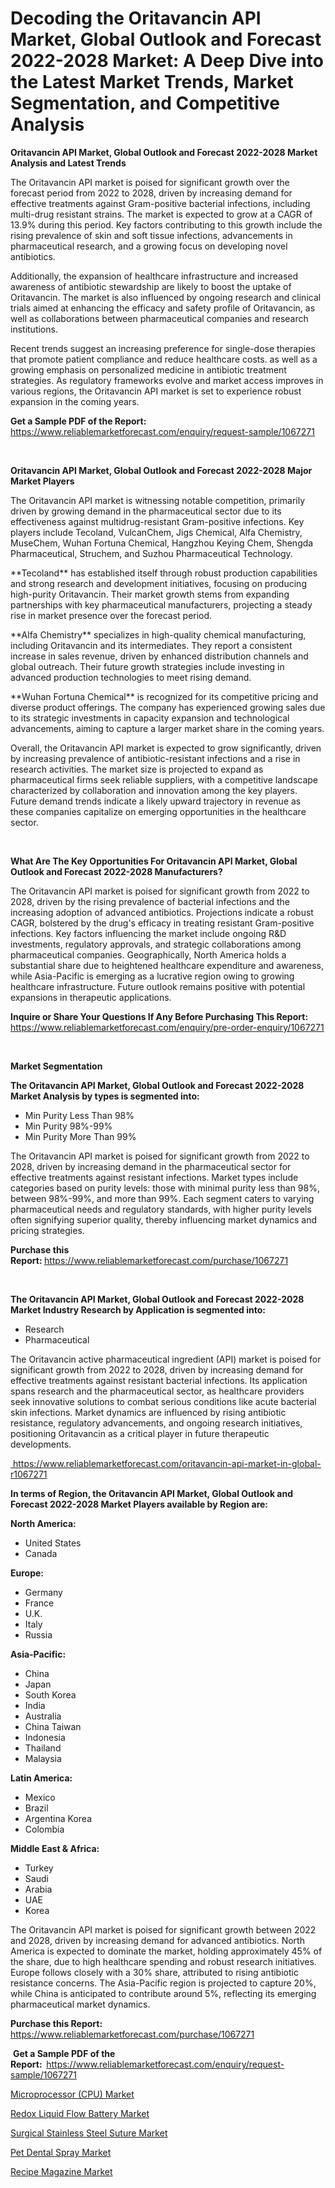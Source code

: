 <p><h1>Decoding the Oritavancin API Market, Global Outlook and Forecast 2022-2028 Market: A Deep Dive into the Latest Market Trends, Market Segmentation, and Competitive Analysis</h1></p><p><strong>Oritavancin API Market, Global Outlook and Forecast 2022-2028 Market Analysis and Latest Trends</strong></p>
<p><p>The Oritavancin API market is poised for significant growth over the forecast period from 2022 to 2028, driven by increasing demand for effective treatments against Gram-positive bacterial infections, including multi-drug resistant strains. The market is expected to grow at a CAGR of 13.9% during this period. Key factors contributing to this growth include the rising prevalence of skin and soft tissue infections, advancements in pharmaceutical research, and a growing focus on developing novel antibiotics.</p><p>Additionally, the expansion of healthcare infrastructure and increased awareness of antibiotic stewardship are likely to boost the uptake of Oritavancin. The market is also influenced by ongoing research and clinical trials aimed at enhancing the efficacy and safety profile of Oritavancin, as well as collaborations between pharmaceutical companies and research institutions.</p><p>Recent trends suggest an increasing preference for single-dose therapies that promote patient compliance and reduce healthcare costs. as well as a growing emphasis on personalized medicine in antibiotic treatment strategies. As regulatory frameworks evolve and market access improves in various regions, the Oritavancin API market is set to experience robust expansion in the coming years.</p></p>
<p><strong>Get a Sample PDF of the Report:&nbsp;</strong> <a href="https://www.reliablemarketforecast.com/enquiry/request-sample/1067271?utm_campaign=1134&utm_medium=2&utm_source=Github&utm_content=ia&utm_term=04122024&utm_id=oritavancin-api-market-global-outlook-and-forecast-2022-2028">https://www.reliablemarketforecast.com/enquiry/request-sample/1067271</a></p>
<p>&nbsp;</p>
<p><strong>Oritavancin API Market, Global Outlook and Forecast 2022-2028 Major Market Players</strong></p>
<p><p>The Oritavancin API market is witnessing notable competition, primarily driven by growing demand in the pharmaceutical sector due to its effectiveness against multidrug-resistant Gram-positive infections. Key players include Tecoland, VulcanChem, Jigs Chemical, Alfa Chemistry, MuseChem, Wuhan Fortuna Chemical, Hangzhou Keying Chem, Shengda Pharmaceutical, Struchem, and Suzhou Pharmaceutical Technology.</p><p>**Tecoland** has established itself through robust production capabilities and strong research and development initiatives, focusing on producing high-purity Oritavancin. Their market growth stems from expanding partnerships with key pharmaceutical manufacturers, projecting a steady rise in market presence over the forecast period.</p><p>**Alfa Chemistry** specializes in high-quality chemical manufacturing, including Oritavancin and its intermediates. They report a consistent increase in sales revenue, driven by enhanced distribution channels and global outreach. Their future growth strategies include investing in advanced production technologies to meet rising demand.</p><p>**Wuhan Fortuna Chemical** is recognized for its competitive pricing and diverse product offerings. The company has experienced growing sales due to its strategic investments in capacity expansion and technological advancements, aiming to capture a larger market share in the coming years.</p><p>Overall, the Oritavancin API market is expected to grow significantly, driven by increasing prevalence of antibiotic-resistant infections and a rise in research activities. The market size is projected to expand as pharmaceutical firms seek reliable suppliers, with a competitive landscape characterized by collaboration and innovation among the key players. Future demand trends indicate a likely upward trajectory in revenue as these companies capitalize on emerging opportunities in the healthcare sector.</p></p>
<p>&nbsp;</p>
<p><strong>What Are The Key Opportunities For Oritavancin API Market, Global Outlook and Forecast 2022-2028 Manufacturers?</strong></p>
<p><p>The Oritavancin API market is poised for significant growth from 2022 to 2028, driven by the rising prevalence of bacterial infections and the increasing adoption of advanced antibiotics. Projections indicate a robust CAGR, bolstered by the drug's efficacy in treating resistant Gram-positive infections. Key factors influencing the market include ongoing R&D investments, regulatory approvals, and strategic collaborations among pharmaceutical companies. Geographically, North America holds a substantial share due to heightened healthcare expenditure and awareness, while Asia-Pacific is emerging as a lucrative region owing to growing healthcare infrastructure. Future outlook remains positive with potential expansions in therapeutic applications.</p></p>
<p><strong>Inquire or Share Your Questions If Any Before Purchasing This Report:</strong> <a href="https://www.reliablemarketforecast.com/enquiry/pre-order-enquiry/1067271?utm_campaign=1134&utm_medium=2&utm_source=Github&utm_content=ia&utm_term=04122024&utm_id=oritavancin-api-market-global-outlook-and-forecast-2022-2028">https://www.reliablemarketforecast.com/enquiry/pre-order-enquiry/1067271</a></p>
<p>&nbsp;</p>
<p><strong>Market Segmentation</strong></p>
<p><strong>The Oritavancin API Market, Global Outlook and Forecast 2022-2028 Market Analysis by types is segmented into:</strong></p>
<p><ul><li>Min Purity Less Than 98%</li><li>Min Purity 98%-99%</li><li>Min Purity More Than 99%</li></ul></p>
<p><p>The Oritavancin API market is poised for significant growth from 2022 to 2028, driven by increasing demand in the pharmaceutical sector for effective treatments against resistant infections. Market types include categories based on purity levels: those with minimal purity less than 98%, between 98%-99%, and more than 99%. Each segment caters to varying pharmaceutical needs and regulatory standards, with higher purity levels often signifying superior quality, thereby influencing market dynamics and pricing strategies.</p></p>
<p><strong>Purchase this Report:&nbsp;</strong><a href="https://www.reliablemarketforecast.com/purchase/1067271?utm_campaign=1134&utm_medium=2&utm_source=Github&utm_content=ia&utm_term=04122024&utm_id=oritavancin-api-market-global-outlook-and-forecast-2022-2028">https://www.reliablemarketforecast.com/purchase/1067271</a></p>
<p>&nbsp;</p>
<p><strong>The Oritavancin API Market, Global Outlook and Forecast 2022-2028 Market Industry Research by Application is segmented into:</strong></p>
<p><ul><li>Research</li><li>Pharmaceutical</li></ul></p>
<p><p>The Oritavancin active pharmaceutical ingredient (API) market is poised for significant growth from 2022 to 2028, driven by increasing demand for effective treatments against resistant bacterial infections. Its application spans research and the pharmaceutical sector, as healthcare providers seek innovative solutions to combat serious conditions like acute bacterial skin infections. Market dynamics are influenced by rising antibiotic resistance, regulatory advancements, and ongoing research initiatives, positioning Oritavancin as a critical player in future therapeutic developments.</p></p>
<p><a href="https://www.reliablemarketforecast.com/oritavancin-api-market-in-global-r1067271?utm_campaign=1134&utm_medium=2&utm_source=Github&utm_content=ia&utm_term=04122024&utm_id=oritavancin-api-market-global-outlook-and-forecast-2022-2028">&nbsp;https://www.reliablemarketforecast.com/oritavancin-api-market-in-global-r1067271</a></p>
<p><strong>In terms of Region, the Oritavancin API Market, Global Outlook and Forecast 2022-2028 Market Players available by Region are:</strong></p>
<p>
    <p> <strong> North America: </strong>
        <ul>
            <li>United States</li>
            <li>Canada</li>
        </ul>
        </p> 
    <p> <strong> Europe: </strong>
        <ul>
            <li>Germany</li>
            <li>France</li>
            <li>U.K.</li>
            <li>Italy</li>
            <li>Russia</li>
        </ul>
        </p> 
    <p> <strong> Asia-Pacific: </strong>
        <ul>
            <li>China</li>
            <li>Japan</li>
            <li>South Korea</li>
            <li>India</li>
            <li>Australia</li>
            <li>China Taiwan</li>
            <li>Indonesia</li>
            <li>Thailand</li>
            <li>Malaysia</li>
        </ul>
        </p> 
    <p> <strong> Latin America: </strong>
        <ul>
            <li>Mexico</li>
            <li>Brazil</li>
            <li>Argentina Korea</li>
            <li>Colombia</li>
        </ul>
        </p> 
    <p> <strong> Middle East & Africa: </strong>
        <ul>
            <li>Turkey</li>
            <li>Saudi</li>
            <li>Arabia</li>
            <li>UAE</li>
            <li>Korea</li>
        </ul>
    </p>
    </p>
<p><p>The Oritavancin API market is poised for significant growth between 2022 and 2028, driven by increasing demand for advanced antibiotics. North America is expected to dominate the market, holding approximately 45% of the share, due to high healthcare spending and robust research initiatives. Europe follows closely with a 30% share, attributed to rising antibiotic resistance concerns. The Asia-Pacific region is projected to capture 20%, while China is anticipated to contribute around 5%, reflecting its emerging pharmaceutical market dynamics.</p></p>
<p><strong>Purchase this Report: </strong><a href="https://www.reliablemarketforecast.com/purchase/1067271?utm_campaign=1134&utm_medium=2&utm_source=Github&utm_content=ia&utm_term=04122024&utm_id=oritavancin-api-market-global-outlook-and-forecast-2022-2028">https://www.reliablemarketforecast.com/purchase/1067271</a></p>
<p>&nbsp;<strong>Get a Sample PDF of the Report:&nbsp;&nbsp;</strong><a href="https://www.reliablemarketforecast.com/enquiry/request-sample/1067271?utm_campaign=1134&utm_medium=2&utm_source=Github&utm_content=ia&utm_term=04122024&utm_id=oritavancin-api-market-global-outlook-and-forecast-2022-2028">https://www.reliablemarketforecast.com/enquiry/request-sample/1067271</a></p>
<p><strong></strong></p>
<p><p><a href="https://issuu.com/reportprime-2/docs/microprocessor-cpu-market-size-2030.pptx?utm_campaign=1134&utm_medium=2&utm_source=Github&utm_content=ia&utm_term=04122024&utm_id=oritavancin-api-market-global-outlook-and-forecast-2022-2028">Microprocessor (CPU) Market</a></p><p><a href="https://issuu.com/reportprime-2/docs/redox-liquid-flow-battery-market-size-2030.pptx?utm_campaign=1134&utm_medium=2&utm_source=Github&utm_content=ia&utm_term=04122024&utm_id=oritavancin-api-market-global-outlook-and-forecast-2022-2028">Redox Liquid Flow Battery Market</a></p><p><a href="https://www.linkedin.com/pulse/identifying-growth-drivers-comprehensive-analysis-surgical-vat0e?utm_campaign=1134&utm_medium=2&utm_source=Github&utm_content=ia&utm_term=04122024&utm_id=oritavancin-api-market-global-outlook-and-forecast-2022-2028">Surgical Stainless Steel Suture Market</a></p><p><a href="https://www.linkedin.com/pulse/market-insights-global-pet-dental-spray-forecast-innovation-nec2c?utm_campaign=1134&utm_medium=2&utm_source=Github&utm_content=ia&utm_term=04122024&utm_id=oritavancin-api-market-global-outlook-and-forecast-2022-2028">Pet Dental Spray Market</a></p><p><a href="https://www.linkedin.com/pulse/recipe-magazine-market-report-in-depth-analysis-global-regional-lxkaf?utm_campaign=1134&utm_medium=2&utm_source=Github&utm_content=ia&utm_term=04122024&utm_id=oritavancin-api-market-global-outlook-and-forecast-2022-2028">Recipe Magazine Market</a></p></p>